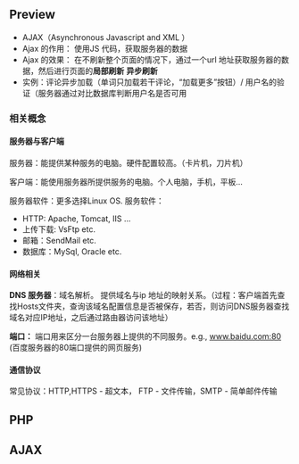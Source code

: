 
## Preview 
- AJAX（Asynchronous Javascript and XML ）
- Ajax 的作用： 使用JS 代码，获取服务器的数据
- Ajax 的效果： 在不刷新整个页面的情况下，通过一个url 地址获取服务器的数据，然后进行页面的**局部刷新** **异步刷新**
- 实例：评论异步加载（单词只加载若干评论，“加载更多”按钮）/ 用户名的验证（服务器通过对比数据库判断用户名是否可用

### 相关概念
#### 服务器与客户端

服务器：能提供某种服务的电脑。硬件配置较高。（卡片机，刀片机）

客户端：能使用服务器所提供服务的电脑。个人电脑，手机，平板... 

服务器软件：更多选择Linux OS. 服务软件：
- HTTP: Apache, Tomcat, IIS ...
- 上传下载: VsFtp etc. 
- 邮箱：SendMail etc. 
- 数据库：MySql, Oracle etc. 

#### 网络相关
**DNS 服务器**：域名解析。 提供域名与ip 地址的映射关系。（过程：客户端首先查找Hosts文件夹，查询该域名配置信息是否被保存，若否，则访问DNS服务器查找域名对应IP地址，之后通过路由器访问该地址）

**端口：** 端口用来区分一台服务器上提供的不同服务。e.g., www.baidu.com:80 (百度服务器的80端口提供的网页服务) 

#### 通信协议
 常见协议：HTTP,HTTPS - 超文本， FTP - 文件传输，SMTP - 简单邮件传输

## PHP 



## AJAX 

<!--stackedit_data:
eyJoaXN0b3J5IjpbMzM0MTU1MzkzLC0xMzk0MjIzMzQxLC0xNz
EwNTAwOTUzLC0xNzEwNTAwOTUzLDE5MTU3NjI4NjEsMTQ5ODkx
MDU3NywtMTY0OTc1NjYwOCwtMzE0OTQ3MDIsNjgxNzY4MTg1LD
E1MDk5MDI0NThdfQ==
-->